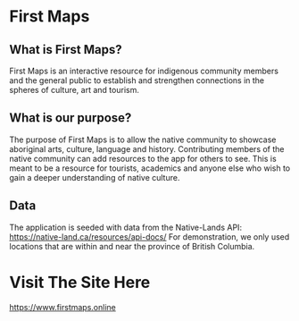 # First Maps

## What is First Maps?
First Maps is an interactive resource for indigenous community members and the general public to establish and strengthen connections in the spheres of culture, art and tourism.

## What is our purpose?
The purpose of First Maps is to allow the native community to showcase aboriginal arts, culture, language and history. Contributing members of the native community can add resources to the app for others to see. This is meant to be a resource for tourists, academics and anyone else who wish to gain a deeper understanding of native culture.

## Data
The application is seeded with data from the Native-Lands API: https://native-land.ca/resources/api-docs/
For demonstration, we only used locations that are within and near the province of British Columbia. 

# Visit The Site Here
https://www.firstmaps.online
